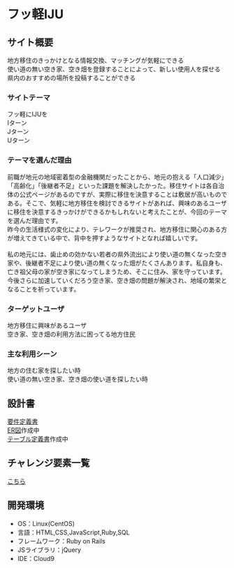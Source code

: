 # フッ軽IJU

## サイト概要
地方移住のきっかけとなる情報交換、マッチングが気軽にできる<br>
使い道の無い空き家、空き畑を登録することによって、新しい使用人を探せる<br>
県内のおすすめの場所を投稿することができる

### サイトテーマ
フッ軽にIJUを<br>
Iターン<br>
Jターン<br>
Uターン

### テーマを選んだ理由
前職が地元の地域密着型の金融機関だったことから、地元の抱える「人口減少」「高齢化」「後継者不足」といった課題を解決したかった。移住サイトは各自治体の公式ページがあるのですが、実際に移住を決意することは敷居が高いものである。そこで、気軽に地方移住を検討できるサイトがあれば、興味のあるユーザに移住を決意するきっかけができるかもしれないと考えたことが、今回のテーマを選んだ理由です。<br>
昨今の生活様式の変化により、テレワークが推奨され、地方移住に関心のある方が増えてきている中で、背中を押すようなサイトとなれば嬉しいです。<br>
<br>
私の地元には、歯止めの効かない若者の県外流出により使い道の無くなった空き家や、後継者不足により使い道の無くなった畑がたくさんあります。私自身も、亡き祖父母の家が空き家になってしまうため、そこに住み、家を守っています。今後さらに加速していくだろう空き家、空き畑の問題が解決され、地域の繁栄となることを祈っています。

### ターゲットユーザ
地方移住に興味があるユーザ<br>
空き家、空き畑の利用方法に困ってる地方住民

### 主な利用シーン
地方の住む家を探したい時<br>
使い道の無い空き家、空き畑の使い道を探したい時

## 設計書
[要件定義書](https://docs.google.com/document/d/13kaw9P5JomKceFN5depuyCp2szuRZ6eff6h0cm00p0U/edit?usp=sharing)<br>
[ER図]()作成中<br>
[テーブル定義書]()作成中<br>

## チャレンジ要素一覧
[こちら](https://docs.google.com/spreadsheets/d/1OipU1JoiOw8zmt7YMVKOUo39iZNlWl4apbKiWS0jK0E/edit?usp=sharing)

## 開発環境
- OS：Linux(CentOS)
- 言語：HTML,CSS,JavaScript,Ruby,SQL
- フレームワーク：Ruby on Rails
- JSライブラリ：jQuery
- IDE：Cloud9

<!-- ## 使用素材
- 外部サービスの画像素材・音声素材を使用した場合は、必ずサービス名とURLを明記してください。
- 使用しない場合は、使用素材の項目をREADMEから削除してください。 -->
